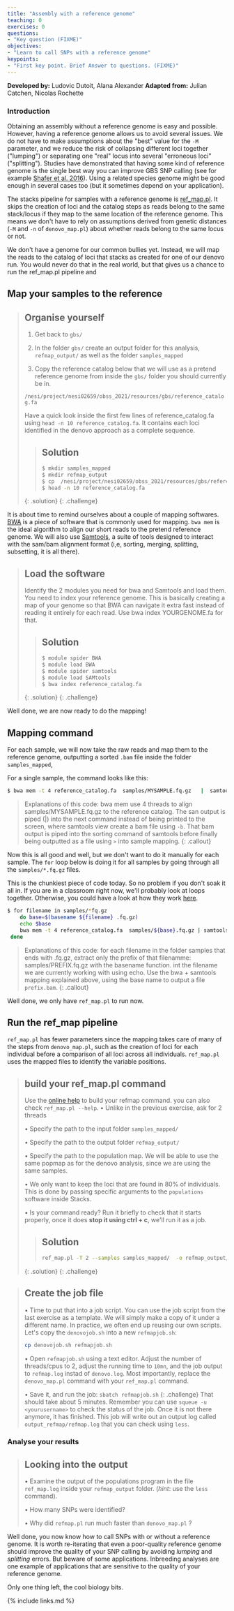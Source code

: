 ```yaml
---
title: "Assembly with a reference genome"
teaching: 0
exercises: 0
questions:
- "Key question (FIXME)"
objectives:
- "Learn to call SNPs with a reference genome"
keypoints:
- "First key point. Brief Answer to questions. (FIXME)"
---
```


**Developed by:** Ludovic Dutoit, Alana Alexander
**Adapted from:** Julian Catchen, Nicolas Rochette

### Introduction

Obtaining an assembly without a reference genome is easy and possible. However, having a reference genome allows us to avoid several issues. We do not have to make assumptions about the "best" value for the `-M` parameter, and we reduce the risk of collapsing different loci together ("lumping") or separating one "real" locus into several "erroneous loci" ("splitting"). Studies have demonstrated that having some kind of reference genome is the single best way you can improve GBS SNP calling (see for example [Shafer et al. 2016](https://besjournals.onlinelibrary.wiley.com/doi/full/10.1111/2041-210X.12700)). Using a related species genome might be good enough in several cases too (but it sometimes depend on your application).

The stacks pipeline for samples with a reference genome is [ref_map.pl](https://catchenlab.life.illinois.edu/stacks/comp/ref_map.php). It skips the creation of loci and the catalog steps as reads belong to the same stack/locus if they map to the same location of the reference genome. This means we don't have to rely on assumptions derived from genetic distances (`-M` and `-n` of `denovo_map.pl`) about whether reads belong to the same locus or not. 

We don't have a genome for our common bullies yet. Instead, we will map the reads to the catalog of loci that stacks as created for one of our denovo run. You would never do that in the real world, but that gives us a chance to run the ref_map.pl pipeline and 

## Map your samples to the reference

> ## Organise yourself
> 
> 1. Get back to `gbs/`
> 
> 2. In the folder `gbs/` create an output folder for this analysis, `refmap_output/` as well as the folder `samples_mapped`
> 
> 3. Copy the reference catalog below that we will use as a pretend reference genome from inside the `gbs/` folder you should currently be in.
>  
>  `/nesi/project/nesi02659/obss_2021/resources/gbs/reference_catalog.fa`
>  
>  Have a quick look inside the first few lines of reference_catalog.fa using `head -n 10 reference_catalog.fa`. It contains each loci identified in the denovo approach as a complete sequence.
>  
>>  ## Solution
>> ```bash
>> $ mkdir samples_mapped
>> $ mkdir refmap_output
>> $ cp  /nesi/project/nesi02659/obss_2021/resources/gbs/reference_catalog.fa .
>> $ head -n 10 reference_catalog.fa  
>> ```
> {: .solution}
{: .challenge}


It is about time to remind ourselves about a couple of mapping softwares. [BWA](https://github.com/lh3/bwa) is a piece of software that is commonly used for mapping. `bwa mem` is the ideal algorithm to align our short reads to the pretend reference genome. We will also use [Samtools](http://www.htslib.org/), a suite of tools designed to interact with the sam/bam alignment format (i,e, sorting, merging, splitting, subsetting, it is all there). 

> ## Load the software
> Identify the 2 modules you need for bwa and Samtools and load them.
> You need to index your reference genome. This is basically creating a map of your genome so that BWA can navigate it extra fast instead of reading it entirely for each read. Use bwa index YOURGENOME.fa for that.
>> ## Solution
>> 
>> ```bash
>> $ module spider BWA
>> $ module load BWA
>> $ module spider samtools
>> $ module load SAMtools
>> $ bwa index reference_catalog.fa  
>> ```
> {: .solution}
{: .challenge}

Well done, we are now ready to do the mapping!

## Mapping command

For each sample, we will now take the raw reads and map them to the reference genome, outputting a sorted `.bam` file inside the folder `samples_mapped`,

For a single sample, the command looks like this:

```bash
$ bwa mem -t 4 reference_catalog.fa  samples/MYSAMPLE.fq.gz   |  samtools view -b | samtools sort --threads 4 > samples_mapped/MYSAMPLE.bam 
```

> Explanations of this code: bwa mem use 4 threads to align samples/MYSAMPLE.fq.gz to the reference catalog. The san output is piped (|) into  the next command instead of being printed to the screen, where samtools view create a bam file using `-b`. That bam output is piped into the sorting command of samtools before finally being outputted as a file  using `>` into sample mapping.
{: .callout}

Now this is all good and well, but we don't want to do it manually for each sample. The `for` loop below is doing it for all samples by going through all the `samples/*.fq.gz` files.

This is the chunkiest piece of code today. So no problem if you don't soak it all in. If you are in a classroom right now, we'll probably look at loops together. Otherwise, you could have a look at how they work [here](https://swcarpentry.github.io/shell-novice/05-loop/index.html).

```bash
$ for filename in samples/*fq.gz
	do base=$(basename ${filename} .fq.gz)
 	echo $base
  	bwa mem -t 4 reference_catalog.fa  samples/${base}.fq.gz | samtools view -b | samtools sort --threads 4 > samples_mapped/${base}.bam 
 done
```

> Explanations of this code:  for each filename in the folder samples that ends with .fq.gz, extract only the prefix of that filenamme: samples/PREFIX.fq.gz with the basename function. int the filename we are currently working with using echo. Use the bwa + samtools mapping explained above, using the base name to output a file `prefix.bam`.
{: .callout}

Well done, we only have `ref_map.pl` to run now.

## Run the ref_map pipeline

`ref_map.pl` has fewer parameters since the mapping takes care of many of the steps from `denovo_map.pl`, such as the creation of loci for each individual before a comparison of all loci across all individuals. `ref_map.pl`  uses the mapped files to identify the variable positions.

> ## build your ref_map.pl command
> Use the [online help](https://catchenlab.life.illinois.edu/stacks/comp/ref_map.php) to build your refmap command. you can also check `ref_map.pl --help`.
> • Unlike in the previous exercise, ask for 2 threads 
>
> • Specify the path to the input folder `samples_mapped/`
>
>  • Specify the path to the output folder `refmap_output/`
>  
> • Specify the path to the population map. We will be able to use the same popmap as for the denovo analysis, since we are using the same samples. 
>
> • We only want to keep the loci that are found in 80% of individuals. This is done by passing specific arguments to the `populations` software inside Stacks.
> 
> • Is your command ready? Run it briefly to check that it starts properly, once it does **stop it using ctrl + c**, we'll run it as a job.
>> ## Solution
>> ```bash
>> ref_map.pl -T 2 --samples samples_mapped/  -o refmap_output/ --popmap popmap.txt -r 0.8
>> ```
> {: .solution}
{: .challenge}

> ## Create the job file 
> • Time to put that into a job script. You can use the job script from the last exercise as a template. We will simply make a copy of it under a different name. In practice, we often end up reusing our own scripts. Let's copy the `denovojob.sh` into a new `refmapjob.sh`:
>
>```bash
> cp denovojob.sh refmapjob.sh
>```
>
> • Open `refmapjob.sh` using a text editor. Adjust the number of threads/cpus to 2, adjust the running time to `10mn`, and the job output to `refmap.log` instad of `denovo.log`. Most importantly, replace the `denovo_map.pl` command with your `ref_map.pl` command.
>
> • Save it, and run the job: `sbatch refmapjob.sh`
{: .challenge}
That should take about 5 minutes. Remember you can use `squeue -u <yourusername>` to check the status of the job. Once it is not there anymore, it has finished. This job will write out an output log called `output_refmap/refmap.log` that you can check using `less`.


### Analyse your results

>  ## Looking into the output
>  • Examine the output of the populations program in the file `ref_map.log` inside your `refmap_output` folder. (*hint*: use the `less` command).
>    
>  • How many SNPs were identified?
>   
>  • Why did `refmap.pl` run  much faster than `denovo_map.pl` ?


Well done, you now know how to call SNPs with or without a reference genome. It is worth re-iterating that even a poor-quality reference genome should improve the quality of your SNP calling by avoiding *lumping* and *splitting* errors. But beware of some applications. Inbreeding analyses are one example of applications that are sensitive to the quality of your reference genome.


Only one thing left, the cool biology bits.



{% include links.md %}

